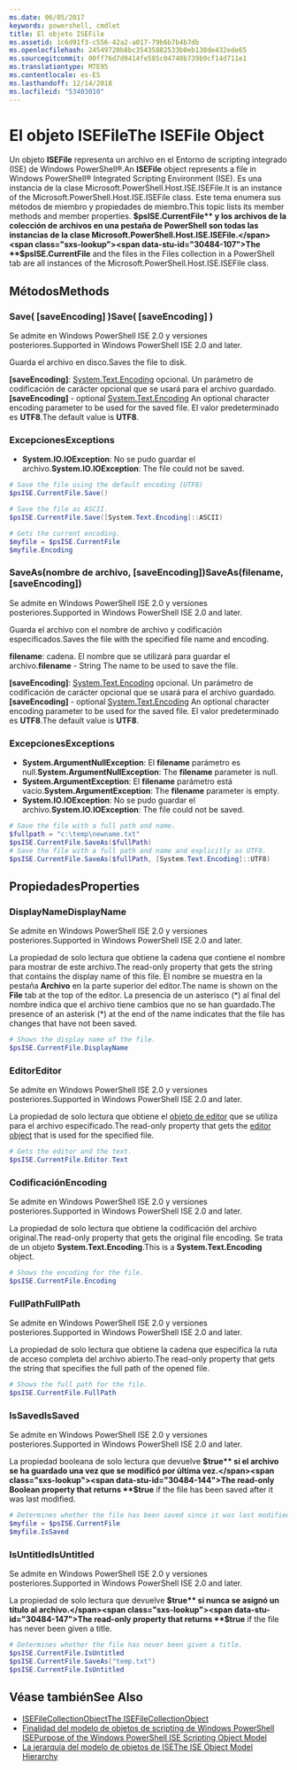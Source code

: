 ```yaml
---
ms.date: 06/05/2017
keywords: powershell, cmdlet
title: El objeto ISEFile
ms.assetid: 1c6d91f3-c556-42a2-a017-79b6b7b4b7db
ms.openlocfilehash: 24549720b8bc35435882533b0eb138de432ede65
ms.sourcegitcommit: 00ff76d7d9414fe585c04740b739b9cf14d711e1
ms.translationtype: MTE95
ms.contentlocale: es-ES
ms.lasthandoff: 12/14/2018
ms.locfileid: "53403010"
---
```

# <a name="the-isefile-object"></a><span data-ttu-id="30484-103">El objeto ISEFile</span><span class="sxs-lookup"><span data-stu-id="30484-103">The ISEFile Object</span></span>

<span data-ttu-id="30484-104">Un objeto **ISEFile** representa un archivo en el Entorno de scripting integrado (ISE) de Windows PowerShell®.</span><span class="sxs-lookup"><span data-stu-id="30484-104">An **ISEFile** object represents a file in Windows PowerShell® Integrated Scripting Environment (ISE).</span></span> <span data-ttu-id="30484-105">Es una instancia de la clase Microsoft.PowerShell.Host.ISE.ISEFile.</span><span class="sxs-lookup"><span data-stu-id="30484-105">It is an instance of the Microsoft.PowerShell.Host.ISE.ISEFile class.</span></span> <span data-ttu-id="30484-106">Este tema enumera sus métodos de miembro y propiedades de miembro.</span><span class="sxs-lookup"><span data-stu-id="30484-106">This topic lists its member methods and member properties.</span></span> <span data-ttu-id="30484-107">**$psISE.CurrentFile** y los archivos de la colección de archivos en una pestaña de PowerShell son todas las instancias de la clase Microsoft.PowerShell.Host.ISE.ISEFile.</span><span class="sxs-lookup"><span data-stu-id="30484-107">The **$psISE.CurrentFile** and the files in the Files collection in a PowerShell tab are all instances of the Microsoft.PowerShell.Host.ISE.ISEFile class.</span></span>

## <a name="methods"></a><span data-ttu-id="30484-108">Métodos</span><span class="sxs-lookup"><span data-stu-id="30484-108">Methods</span></span>

### <a name="save-saveencoding-"></a><span data-ttu-id="30484-109">Save\( \[saveEncoding\] \)</span><span class="sxs-lookup"><span data-stu-id="30484-109">Save\( \[saveEncoding\] \)</span></span>

<span data-ttu-id="30484-110">Se admite en Windows PowerShell ISE 2.0 y versiones posteriores.</span><span class="sxs-lookup"><span data-stu-id="30484-110">Supported in Windows PowerShell ISE 2.0 and later.</span></span>

<span data-ttu-id="30484-111">Guarda el archivo en disco.</span><span class="sxs-lookup"><span data-stu-id="30484-111">Saves the file to disk.</span></span>

<span data-ttu-id="30484-112">**\[saveEncoding\]**: [System.Text.Encoding](https://msdn.microsoft.com/library/system.text.encoding.aspx) opcional. Un parámetro de codificación de carácter opcional que se usará para el archivo guardado.</span><span class="sxs-lookup"><span data-stu-id="30484-112">**\[saveEncoding\]** - optional [System.Text.Encoding](https://msdn.microsoft.com/library/system.text.encoding.aspx) An optional character encoding parameter to be used for the saved file.</span></span> <span data-ttu-id="30484-113">El valor predeterminado es **UTF8**.</span><span class="sxs-lookup"><span data-stu-id="30484-113">The default value is **UTF8**.</span></span>

### <a name="exceptions"></a><span data-ttu-id="30484-114">Excepciones</span><span class="sxs-lookup"><span data-stu-id="30484-114">Exceptions</span></span>

- <span data-ttu-id="30484-115">**System.IO.IOException**: No se pudo guardar el archivo.</span><span class="sxs-lookup"><span data-stu-id="30484-115">**System.IO.IOException**: The file could not be saved.</span></span>

```powershell
# Save the file using the default encoding (UTF8)
$psISE.CurrentFile.Save()

# Save the file as ASCII.
$psISE.CurrentFile.Save([System.Text.Encoding]::ASCII)

# Gets the current encoding.
$myfile = $psISE.CurrentFile
$myfile.Encoding
```

### <a name="saveasfilename-saveencoding"></a><span data-ttu-id="30484-116">SaveAs\(nombre de archivo, \[saveEncoding\]\)</span><span class="sxs-lookup"><span data-stu-id="30484-116">SaveAs\(filename, \[saveEncoding\]\)</span></span>

<span data-ttu-id="30484-117">Se admite en Windows PowerShell ISE 2.0 y versiones posteriores.</span><span class="sxs-lookup"><span data-stu-id="30484-117">Supported in Windows PowerShell ISE 2.0 and later.</span></span>

<span data-ttu-id="30484-118">Guarda el archivo con el nombre de archivo y codificación especificados.</span><span class="sxs-lookup"><span data-stu-id="30484-118">Saves the file with the specified file name and encoding.</span></span>

<span data-ttu-id="30484-119">**filename**: cadena. El nombre que se utilizará para guardar el archivo.</span><span class="sxs-lookup"><span data-stu-id="30484-119">**filename** - String The name to be used to save the file.</span></span>

<span data-ttu-id="30484-120">**\[saveEncoding\]**: [System.Text.Encoding](https://msdn.microsoft.com/library/system.text.encoding.aspx) opcional. Un parámetro de codificación de carácter opcional que se usará para el archivo guardado.</span><span class="sxs-lookup"><span data-stu-id="30484-120">**\[saveEncoding\]** - optional [System.Text.Encoding](https://msdn.microsoft.com/library/system.text.encoding.aspx) An optional character encoding parameter to be used for the saved file.</span></span> <span data-ttu-id="30484-121">El valor predeterminado es **UTF8**.</span><span class="sxs-lookup"><span data-stu-id="30484-121">The default value is **UTF8**.</span></span>

### <a name="exceptions"></a><span data-ttu-id="30484-122">Excepciones</span><span class="sxs-lookup"><span data-stu-id="30484-122">Exceptions</span></span>

- <span data-ttu-id="30484-123">**System.ArgumentNullException**: El **filename** parámetro es null.</span><span class="sxs-lookup"><span data-stu-id="30484-123">**System.ArgumentNullException**: The **filename** parameter is null.</span></span>
- <span data-ttu-id="30484-124">**System.ArgumentException**: El **filename** parámetro está vacío.</span><span class="sxs-lookup"><span data-stu-id="30484-124">**System.ArgumentException**: The **filename** parameter is empty.</span></span>
- <span data-ttu-id="30484-125">**System.IO.IOException**: No se pudo guardar el archivo.</span><span class="sxs-lookup"><span data-stu-id="30484-125">**System.IO.IOException**: The file could not be saved.</span></span>

```powershell
# Save the file with a full path and name.
$fullpath = "c:\temp\newname.txt"
$psISE.CurrentFile.SaveAs($fullPath)
# Save the file with a full path and name and explicitly as UTF8.
$psISE.CurrentFile.SaveAs($fullPath, [System.Text.Encoding]::UTF8)
```

## <a name="properties"></a><span data-ttu-id="30484-126">Propiedades</span><span class="sxs-lookup"><span data-stu-id="30484-126">Properties</span></span>

### <a name="displayname"></a><span data-ttu-id="30484-127">DisplayName</span><span class="sxs-lookup"><span data-stu-id="30484-127">DisplayName</span></span>

<span data-ttu-id="30484-128">Se admite en Windows PowerShell ISE 2.0 y versiones posteriores.</span><span class="sxs-lookup"><span data-stu-id="30484-128">Supported in Windows PowerShell ISE 2.0 and later.</span></span>

<span data-ttu-id="30484-129">La propiedad de solo lectura que obtiene la cadena que contiene el nombre para mostrar de este archivo.</span><span class="sxs-lookup"><span data-stu-id="30484-129">The read-only property that gets the string that contains the display name of this file.</span></span> <span data-ttu-id="30484-130">El nombre se muestra en la pestaña **Archivo** en la parte superior del editor.</span><span class="sxs-lookup"><span data-stu-id="30484-130">The name is shown on the **File** tab at the top of the editor.</span></span> <span data-ttu-id="30484-131">La presencia de un asterisco \(\*\) al final del nombre indica que el archivo tiene cambios que no se han guardado.</span><span class="sxs-lookup"><span data-stu-id="30484-131">The presence of an asterisk \(\*\) at the end of the name indicates that the file has changes that have not been saved.</span></span>

```powershell
# Shows the display name of the file.
$psISE.CurrentFile.DisplayName
```

### <a name="editor"></a><span data-ttu-id="30484-132">Editor</span><span class="sxs-lookup"><span data-stu-id="30484-132">Editor</span></span>

<span data-ttu-id="30484-133">Se admite en Windows PowerShell ISE 2.0 y versiones posteriores.</span><span class="sxs-lookup"><span data-stu-id="30484-133">Supported in Windows PowerShell ISE 2.0 and later.</span></span>

<span data-ttu-id="30484-134">La propiedad de solo lectura que obtiene el [objeto de editor](The-ISEEditor-Object.md) que se utiliza para el archivo especificado.</span><span class="sxs-lookup"><span data-stu-id="30484-134">The read-only property that gets the [editor object](The-ISEEditor-Object.md) that is used for the specified file.</span></span>

```powershell
# Gets the editor and the text.
$psISE.CurrentFile.Editor.Text
```

### <a name="encoding"></a><span data-ttu-id="30484-135">Codificación</span><span class="sxs-lookup"><span data-stu-id="30484-135">Encoding</span></span>

<span data-ttu-id="30484-136">Se admite en Windows PowerShell ISE 2.0 y versiones posteriores.</span><span class="sxs-lookup"><span data-stu-id="30484-136">Supported in Windows PowerShell ISE 2.0 and later.</span></span>

<span data-ttu-id="30484-137">La propiedad de solo lectura que obtiene la codificación del archivo original.</span><span class="sxs-lookup"><span data-stu-id="30484-137">The read-only property that gets the original file encoding.</span></span> <span data-ttu-id="30484-138">Se trata de un objeto **System.Text.Encoding**.</span><span class="sxs-lookup"><span data-stu-id="30484-138">This is a **System.Text.Encoding** object.</span></span>

```powershell
# Shows the encoding for the file.
$psISE.CurrentFile.Encoding
```

### <a name="fullpath"></a><span data-ttu-id="30484-139">FullPath</span><span class="sxs-lookup"><span data-stu-id="30484-139">FullPath</span></span>

<span data-ttu-id="30484-140">Se admite en Windows PowerShell ISE 2.0 y versiones posteriores.</span><span class="sxs-lookup"><span data-stu-id="30484-140">Supported in Windows PowerShell ISE 2.0 and later.</span></span>

<span data-ttu-id="30484-141">La propiedad de solo lectura que obtiene la cadena que especifica la ruta de acceso completa del archivo abierto.</span><span class="sxs-lookup"><span data-stu-id="30484-141">The read-only property that gets the string that specifies the full path of the opened file.</span></span>

```powershell
# Shows the full path for the file.
$psISE.CurrentFile.FullPath
```

### <a name="issaved"></a><span data-ttu-id="30484-142">IsSaved</span><span class="sxs-lookup"><span data-stu-id="30484-142">IsSaved</span></span>

<span data-ttu-id="30484-143">Se admite en Windows PowerShell ISE 2.0 y versiones posteriores.</span><span class="sxs-lookup"><span data-stu-id="30484-143">Supported in Windows PowerShell ISE 2.0 and later.</span></span>

<span data-ttu-id="30484-144">La propiedad booleana de solo lectura que devuelve **$true** si el archivo se ha guardado una vez que se modificó por última vez.</span><span class="sxs-lookup"><span data-stu-id="30484-144">The read-only Boolean property that returns **$true** if the file has been saved after it was last modified.</span></span>

```powershell
# Determines whether the file has been saved since it was last modified.
$myfile = $psISE.CurrentFile
$myfile.IsSaved
```

### <a name="isuntitled"></a><span data-ttu-id="30484-145">IsUntitled</span><span class="sxs-lookup"><span data-stu-id="30484-145">IsUntitled</span></span>

<span data-ttu-id="30484-146">Se admite en Windows PowerShell ISE 2.0 y versiones posteriores.</span><span class="sxs-lookup"><span data-stu-id="30484-146">Supported in Windows PowerShell ISE 2.0 and later.</span></span>

<span data-ttu-id="30484-147">La propiedad de solo lectura que devuelve **$true** si nunca se asignó un título al archivo.</span><span class="sxs-lookup"><span data-stu-id="30484-147">The read-only property that returns **$true** if the file has never been given a title.</span></span>

```powershell
# Determines whether the file has never been given a title.
$psISE.CurrentFile.IsUntitled
$psISE.CurrentFile.SaveAs("temp.txt")
$psISE.CurrentFile.IsUntitled
```

## <a name="see-also"></a><span data-ttu-id="30484-148">Véase también</span><span class="sxs-lookup"><span data-stu-id="30484-148">See Also</span></span>

- [<span data-ttu-id="30484-149">ISEFileCollectionObject</span><span class="sxs-lookup"><span data-stu-id="30484-149">The ISEFileCollectionObject</span></span>](The-ISEFileCollection-Object.md)
- [<span data-ttu-id="30484-150">Finalidad del modelo de objetos de scripting de Windows PowerShell ISE</span><span class="sxs-lookup"><span data-stu-id="30484-150">Purpose of the Windows PowerShell ISE Scripting Object Model</span></span>](Purpose-of-the-Windows-PowerShell-ISE-Scripting-Object-Model.md)
- [<span data-ttu-id="30484-151">La jerarquía del modelo de objetos de ISE</span><span class="sxs-lookup"><span data-stu-id="30484-151">The ISE Object Model Hierarchy</span></span>](The-ISE-Object-Model-Hierarchy.md)